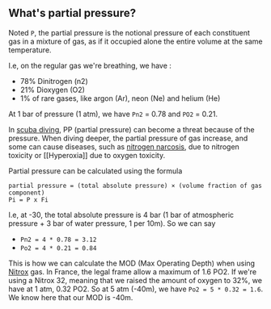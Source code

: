 ## What's partial pressure? 

Noted `P`, the partial pressure is the notional pressure of each constituent gas in a mixture of gas, as if it occupied alone the entire volume at the same temperature. 

I.e, on the regular gas we're breathing, we have :
- 78% Dinitrogen (n2)
- 21% Dioxygen (O2)
- 1% of rare gases, like argon (Ar), neon (Ne) and helium (He)

At 1 bar of pressure (1 atm), we have `Pn2` = 0.78 and `PO2` = 0.21. 

In [scuba diving](Scuba%20diving.md), PP (partial pressure) can become a threat because of the pressure. When diving deeper, the partial pressure of gas increase, and some can cause diseases, such as [nitrogen narcosis](Nitrogen%20narcosis.md), due to nitrogen toxicity or [[Hyperoxia]] due to oxygen toxicity. 

Partial pressure can be calculated using the formula 
```
partial pressure = (total absolute pressure) × (volume fraction of gas component)
Pi = P x Fi 
```

I.e, at -30, the total absolute pressure is 4 bar (1 bar of atmospheric pressure + 3 bar of water pressure, 1 per 10m). So we can say 
- `Pn2 = 4 * 0.78 = 3.12`
- `Po2 = 4 * 0.21 = 0.84`

This is how we can calculate the MOD (Max Operating Depth) when using [Nitrox](Nitrox.md) gas. In France, the legal frame allow a maximum of 1.6 PO2. If we're using a Nitrox 32, meaning that we raised the amount of oxygen to 32%, we have at 1 atm, 0.32 PO2. So at 5 atm (-40m), we have `Po2 = 5 * 0.32 = 1.6`. We know here that our MOD is -40m. 